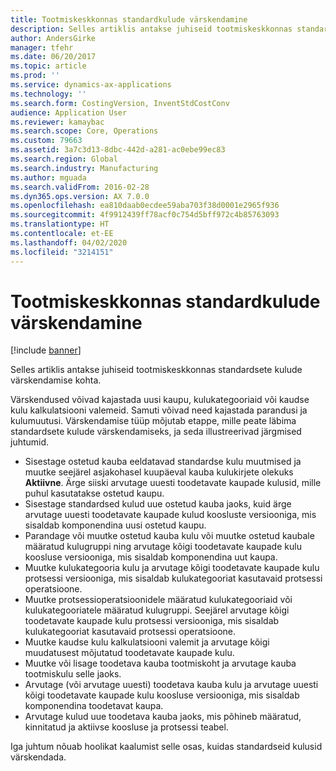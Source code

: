 ```yaml
---
title: Tootmiskeskkonnas standardkulude värskendamine
description: Selles artiklis antakse juhiseid tootmiskeskkonnas standardsete kulude värskendamise kohta.
author: AndersGirke
manager: tfehr
ms.date: 06/20/2017
ms.topic: article
ms.prod: ''
ms.service: dynamics-ax-applications
ms.technology: ''
ms.search.form: CostingVersion, InventStdCostConv
audience: Application User
ms.reviewer: kamaybac
ms.search.scope: Core, Operations
ms.custom: 79663
ms.assetid: 3a7c3d13-8dbc-442d-a281-ac0ebe99ec83
ms.search.region: Global
ms.search.industry: Manufacturing
ms.author: mguada
ms.search.validFrom: 2016-02-28
ms.dyn365.ops.version: AX 7.0.0
ms.openlocfilehash: ea810daab0ecdee59aba703f38d0001e2965f936
ms.sourcegitcommit: 4f9912439ff78acf0c754d5bff972c4b85763093
ms.translationtype: HT
ms.contentlocale: et-EE
ms.lasthandoff: 04/02/2020
ms.locfileid: "3214151"
---
```

# <a name="update-standard-costs-in-a-manufacturing-environment"></a>Tootmiskeskkonnas standardkulude värskendamine

[!include [banner](../includes/banner.md)]

Selles artiklis antakse juhiseid tootmiskeskkonnas standardsete kulude värskendamise kohta. 

Värskendused võivad kajastada uusi kaupu, kulukategooriaid või kaudse kulu kalkulatsiooni valemeid. Samuti võivad need kajastada parandusi ja kulumuutusi. Värskendamise tüüp mõjutab etappe, mille peate läbima standardsete kulude värskendamiseks, ja seda illustreerivad järgmised juhtumid.

-   Sisestage ostetud kauba eeldatavad standardse kulu muutmised ja muutke seejärel asjakohasel kuupäeval kauba kulukirjete olekuks **Aktiivne**. Ärge siiski arvutage uuesti toodetavate kaupade kulusid, mille puhul kasutatakse ostetud kaupu.
-   Sisestage standardsed kulud uue ostetud kauba jaoks, kuid ärge arvutage uuesti toodetavate kaupade kulud koosluste versiooniga, mis sisaldab komponendina uusi ostetud kaupu.
-   Parandage või muutke ostetud kauba kulu või muutke ostetud kaubale määratud kulugruppi ning arvutage kõigi toodetavate kaupade kulu koosluse versiooniga, mis sisaldab komponendina uut kaupa.
-   Muutke kulukategooria kulu ja arvutage kõigi toodetavate kaupade kulu protsessi versiooniga, mis sisaldab kulukategooriat kasutavaid protsessi operatsioone.
-   Muutke protsessioperatsioonidele määratud kulukategooriaid või kulukategooriatele määratud kulugruppi. Seejärel arvutage kõigi toodetavate kaupade kulu protsessi versiooniga, mis sisaldab kulukategooriat kasutavaid protsessi operatsioone.
-   Muutke kaudse kulu kalkulatsiooni valemit ja arvutage kõigi muudatusest mõjutatud toodetavate kaupade kulu.
-   Muutke või lisage toodetava kauba tootmiskoht ja arvutage kauba tootmiskulu selle jaoks.
-   Arvutage (või arvutage uuesti) toodetava kauba kulu ja arvutage uuesti kõigi toodetavate kaupade kulu koosluse versiooniga, mis sisaldab komponendina toodetavat kaupa.
-   Arvutage kulud uue toodetava kauba jaoks, mis põhineb määratud, kinnitatud ja aktiivse koosluse ja protsessi teabel.

Iga juhtum nõuab hoolikat kaalumist selle osas, kuidas standardseid kulusid värskendada.




